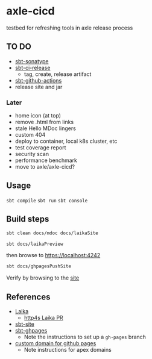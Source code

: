 # axle-cicd

testbed for refreshing tools in axle release process

## TO DO

* [sbt-sonatype](https://github.com/xerial/sbt-sonatype)
* [sbt-ci-release](https://github.com/sbt/sbt-ci-release)
  * tag, create, release artifact
* [sbt-github-actions](https://github.com/djspiewak/sbt-github-actions)
* release site and jar

### Later

* home icon (at top)
* remove .html from links
* stale Hello MDoc lingers
* custom 404
* deploy to container, local k8s cluster, etc
* test coverage report
* security scan
* performance benchmark
* move to axle/axle-cicd?

## Usage

`sbt compile`
`sbt run`
`sbt console`

## Build steps

```bash
sbt clean docs/mdoc docs/laikaSite
```

```bash
sbt docs/laikaPreview
```

then browse to [https://localhost:4242](https://localhost:4242)

```bash
sbt docs/ghpagesPushSite
```

Verify by browsing to the [site](https://adampingel.github.io/axle-cicd/)

## References

* [Laika](https://planet42.github.io/Laika/index.html)
  * [http4s Laika PR](https://github.com/http4s/http4s/pull/5313)
* [sbt-site](https://www.scala-sbt.org/sbt-site/)
* [sbt-ghpages](https://github.com/sbt/sbt-ghpages)
  * Note the instructions to set up a `gh-pages` branch
* [custom domain for github pages](https://docs.github.com/en/pages/configuring-a-custom-domain-for-your-github-pages-site)
  * Note instructions for apex domains
